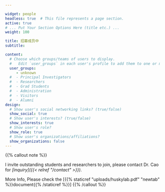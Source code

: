 ```yaml
---

widget: people
headless: true  # This file represents a page section.
active: true
# ... Put Your Section Options Here (title etc.) ...
weight: 100

title: 招募成员中
subtitle:

content:
  # Choose which groups/teams of users to display.
  #   Edit `user_groups` in each user's profile to add them to one or more of these groups.
  user_groups:
     - unknown
  #  - Principal Investigators
  #  - Researchers
  #  - Grad Students
  #  - Administration
  #  - Visitors
  #  - Alumni
design:
  # Show user's social networking links? (true/false)
  show_social: true
  # Show user's interests? (true/false)
  show_interests: true
  # Show user's role?
  show_role: true
  # Show user's organizations/affiliations?
  show_organizations: false
---
```

{{% callout note %}}

I invite outstanding students and researchers to join, please contact Dr. Cao for *[inquiry]({{< relref "/contact" >}})*.

More Info, Please check the [{{% staticref "uploads/huskylab.pdf" "newtab" %}}document{{% /staticref %}}]
{{% /callout %}}